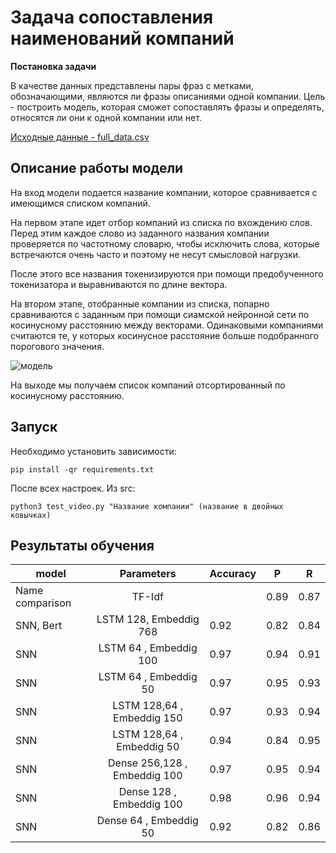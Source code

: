 # Задача сопоставления наименований компаний

**Постановка задачи**

В качестве данных представлены пары фраз с метками, обозначающими, являются ли
фразы описаниями одной компании. Цель - построить модель, которая сможет сопоставлять
фразы и определять, относятся ли они к одной компании или нет.

[Исходные данные - full_data.csv](https://drive.google.com/drive/folders/1N-s6r0vYi_XO79_Bp8sCsm9ylFFyp3V3?usp=sharing)

## Описание работы модели

На вход модели подается название компании, которое сравнивается с имеющимся списком компаний. 

На первом этапе идет отбор компаний из списка по вхождению слов. Перед этим каждое слово из заданного названия компании проверяется по частотному словарю, чтобы исключить слова, которые встречаются очень часто и поэтому не несут смысловой нагрузки. 

После этого все названия токенизируются при помощи предобученного токенизатора и выравниваются по длине вектора.

На втором этапе, отобранные компании из списка, попарно сравниваются с заданным при помощи сиамской нейронной сети по косинусному расстоянию между векторами. Одинаковыми компаниями считаются те, у которых косинусное расстояние больше подобранного порогового значения.

![модель](https://user-images.githubusercontent.com/64748758/198020372-dbbc1632-4eb2-4312-976f-f1bd5fc9206a.png)

На выходе мы получаем список компаний отсортированный по косинусному расстоянию. 

## Запуск

Необходимо установить зависимости:

    pip install -qr requirements.txt

После всех настроек. Из src:

    python3 test_video.py "Название компании" (название в двойных ковычках)
    
## Результаты обучения

| model     | Parameters                      | Accuracy    |  P  | R    |
| ----------|:-------------------------------:| -----       |-----|------|
| Name comparison | TF-Idf                    |             | 0.89| 0.87 |
| SNN, Bert |LSTM 128, Embeddig 768           | 0.92        | 0.82| 0.84 |
| SNN       |LSTM 64 , Embeddig 100           | 0.97        | 0.94| 0.91 |
| SNN       |LSTM 64 , Embeddig 50            | 0.97        | 0.95| 0.93 |
| SNN       |LSTM 128,64 , Embeddig 150       | 0.97        | 0.93| 0.94 |
| SNN       |LSTM 128,64 , Embeddig 50        | 0.94        | 0.84| 0.95 |
| SNN       |Dense 256,128 , Embeddig 100     | 0.97        | 0.95| 0.94 |
| SNN       |Dense 128 , Embeddig 100         | 0.98        | 0.96| 0.94 |
| SNN       |Dense 64 , Embeddig 50           | 0.92        | 0.82| 0.86 |

